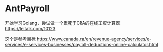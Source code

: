 # AntPayroll
开始学习Golang，尝试做一个累死于CRA的在线工资计算器
https://leitalk.com/10123

这个是参考目标
https://www.canada.ca/en/revenue-agency/services/e-services/e-services-businesses/payroll-deductions-online-calculator.html
